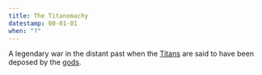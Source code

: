 ```yaml
---
title: The Titanomachy
datestamp: 00-01-01
when: "?"
---
```


A legendary war in the distant past when the [Titans](../creatures/titans) are said to have been deposed by the [gods](../creatures/eternals).
